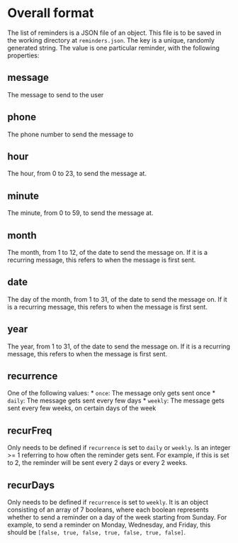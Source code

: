 # Overall format

The list of reminders is a JSON file of an object. This file is to be saved in the working directory at `reminders.json`. The key is a unique, randomly generated string. The value is one particular reminder, with the following properties:

## message
The message to send to the user

## phone
The phone number to send the message to

## hour
The hour, from 0 to 23, to send the message at.

## minute
The minute, from 0 to 59, to send the message at.

## month
The month, from 1 to 12, of the date to send the message on. If it is a recurring message, this refers to when the message is first sent.

## date
The day of the month, from 1 to 31, of the date to send the message on. If it is a recurring message, this refers to when the message is first sent.

## year
The year, from 1 to 31, of the date to send the message on. If it is a recurring message, this refers to when the message is first sent.

## recurrence
One of the following values:
    * `once`: The message only gets sent once
    * `daily`: The message gets sent every few days
    * `weekly`: The message gets sent every few weeks, on certain days of the week

## recurFreq
Only needs to be defined if `recurrence` is set to `daily` or `weekly`. Is an integer >= 1 referring to how often the reminder gets sent. For example, if this is set to 2, the reminder will be sent every 2 days or every 2 weeks.

## recurDays
Only needs to be defined if `recurrence` is set to `weekly`. It is an object consisting of an array of 7 booleans, where each boolean represents whether to send a reminder on a day of the week starting from Sunday. For example, to send a reminder on Monday, Wednesday, and Friday, this should be `[false, true, false, true, false, true, false]`.